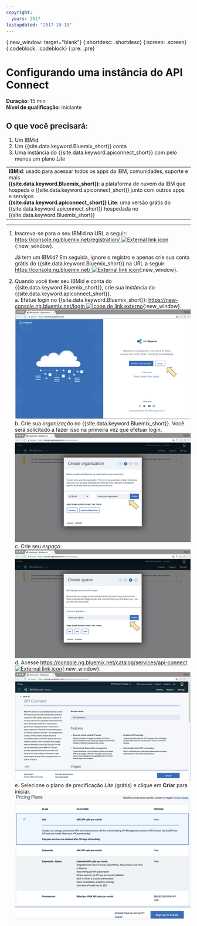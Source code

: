 ```yaml
---
copyright:
  years: 2017
lastupdated: "2017-10-10"
---
```


{:new_window: target="blank"}
{:shortdesc: .shortdesc}
{:screen: .screen}
{:codeblock: .codeblock}
{:pre: .pre}

# Configurando uma instância do API Connect
**Duração**: 15 min  
**Nível de qualificação**: iniciante  


## O que você precisará:
1. Um IBMid
2. Um {{site.data.keyword.Bluemix_short}} conta
3. Uma instância do {{site.data.keyword.apiconnect_short}} com pelo menos um plano _Lite_


<table>
  <tr><td><b>IBMid</b>: usado para acessar todos os apps da IBM, comunidades, suporte e mais
    <br>
    <b>{{site.data.keyword.Bluemix_short}}</b>: a plataforma de nuvem da IBM que hospeda o {{site.data.keyword.apiconnect_short}} junto com outros apps e serviços<br>
    <b>{{site.data.keyword.apiconnect_short}} Lite</b>: uma versão grátis do {{site.data.keyword.apiconnect_short}} hospedada no {{site.data.keyword.Bluemix_short}}</td></tr>
  </table>  


---


1. Inscreva-se para o seu IBMid na URL a seguir: [https://console.ng.bluemix.net/registration/ ![External link icon](../../../icons/launch-glyph.svg "External link icon")](https://console.ng.bluemix.net/registration/){:new_window}.

	Já tem um IBMid? Em seguida, ignore o registro e apenas crie sua conta grátis do {{site.data.keyword.Bluemix_short}} na URL a seguir: [https://console.ng.bluemix.net/ ![External link icon](../../../icons/launch-glyph.svg "External link icon")](https://console.ng.bluemix.net/){:new_window}.  

2. Quando você tiver seu IBMid e conta do {{site.data.keyword.Bluemix_short}}, crie sua instância do {{site.data.keyword.apiconnect_short}}.  
  a. Efetue login no {{site.data.keyword.Bluemix_short}}: [https://new-console.ng.bluemix.net/login ![Ícone de link externo](../../../icons/launch-glyph.svg "Ícone de link externo")](https://new-console.ng.bluemix.net/login){:new_window}.  
  ![](images/prereqs-1.png)  
  b. Crie sua _organização_ no {{site.data.keyword.Bluemix_short}}. Você será solicitado a fazer isso na primeira vez que efetuar login.  
  ![](images/prereqs-2.png)
  c. Crie seu _espaço_.  
  ![](images/prereqs-3.png)
  d. Acesse [https://console.ng.bluemix.net/catalog/services/api-connect ![External link icon](../../../icons/launch-glyph.svg "External link icon")](https://console.ng.bluemix.net/catalog/services/api-connect){:new_window}.  
  ![](images/prereqs-4.png)  
  e. Selecione o plano de precificação _Lite_ (grátis) e clique em **Criar** para iniciar.  
  ![](images/lite-plan.png)  
